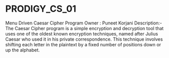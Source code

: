 # PRODIGY_CS_01
Menu Driven Caesar Cipher Program
Owner : Puneet Korjani
Description:- The Caesar Cipher program is a simple encryption and decryption tool that uses one of the oldest known encryption techniques, named after Julius Caesar who used it in his private correspondence. This technique involves shifting each letter in the plaintext by a fixed number of positions down or up the alphabet.

